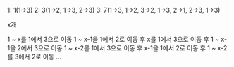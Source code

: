 1: 1(1->3)
2: 3(1->2, 1->3, 2->3)
3: 7(1->3, 1->2, 3->2, 1->3, 2->1, 2->3, 1->3)

x개

1 ~ x를 1에서 3으로 이동
1 ~ x-1을 1에서 2로 이동 후 x를 1에서 3으로 이동 후 1 ~ x-1을 2에서 3으로 이동
1 ~ x-2를 1에서 3으로 이동 후 x-1을 1에서 2로 이동 후 1 ~ x-2를 3에서 2로 이동
...

